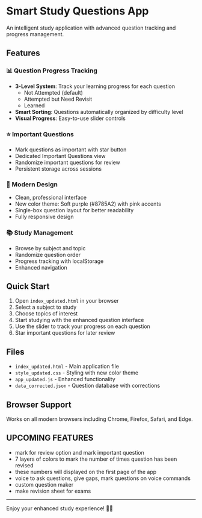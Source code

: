 # Smart Study Questions App

An intelligent study application with advanced question tracking and progress management.

## Features

### 📊 Question Progress Tracking
- **3-Level System**: Track your learning progress for each question
  - Not Attempted (default)
  - Attempted but Need Revisit
  - Learned
- **Smart Sorting**: Questions automatically organized by difficulty level
- **Visual Progress**: Easy-to-use slider controls

### ⭐ Important Questions
- Mark questions as important with star button
- Dedicated Important Questions view  
- Randomize important questions for review
- Persistent storage across sessions

### 🎨 Modern Design
- Clean, professional interface
- New color theme: Soft purple (#8785A2) with pink accents
- Single-box question layout for better readability
- Fully responsive design

### 📚 Study Management
- Browse by subject and topic
- Randomize question order
- Progress tracking with localStorage
- Enhanced navigation

## Quick Start

1. Open `index_updated.html` in your browser
2. Select a subject to study
3. Choose topics of interest  
4. Start studying with the enhanced question interface
5. Use the slider to track your progress on each question
6. Star important questions for later review

## Files

- `index_updated.html` - Main application file
- `style_updated.css` - Styling with new color theme
- `app_updated.js` - Enhanced functionality
- `data_corrected.json` - Question database with corrections

## Browser Support

Works on all modern browsers including Chrome, Firefox, Safari, and Edge.

## UPCOMING FEATURES
- mark for review option and mark important question
- 7 layers of colors to mark the number of times question has been revised
- these numbers will displayed on the first page of the app
- voice to ask questions, give gaps, mark questions on voice commands
- custom question maker
- make revision sheet for exams

---

Enjoy your enhanced study experience! 📖✨